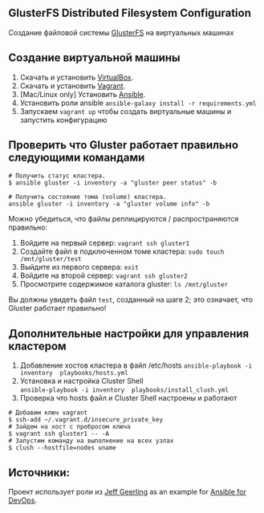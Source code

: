 ## GlusterFS Distributed Filesystem Configuration

Создание файловой системы [GlusterFS](http://www.gluster.org/) на виртуальных машинах

##  Создание виртуальной машины

  1. Скачать и установить [VirtualBox](https://www.virtualbox.org/wiki/Downloads).
  2. Скачать и установить [Vagrant](http://www.vagrantup.com/downloads.html).
  3. [Mac/Linux only] Установить [Ansible](http://docs.ansible.com/ansible/latest/intro_installation.html).
  4. Установить роли ansible `ansible-galaxy install -r requirements.yml` 
  5. Запускаем `vagrant up` чтобы создать виртуальные машины и запустить конфигурацию

## Проверить что Gluster работает правильно следующими командами

    # Получить статус кластера. 
    $ ansible gluster -i inventory -a "gluster peer status" -b
    
    # Получить состояние тома (volume) кластера.
    ansible gluster -i inventory -a "gluster volume info" -b

Можно убедиться, что файлы реплицируются / распространяются правильно:

 1. Войдите на первый сервер: `vagrant ssh gluster1`
 2. Создайте файл в подключенном томе кластера: `sudo touch /mnt/gluster/test`
 3. Выйдите из первого сервера: `exit`
 4. Войдите на второй сервер: `vagrant ssh gluster2`
 5. Просмотрите содержимое каталога gluster: `ls /mnt/gluster`


Вы должны увидеть файл `test`, созданный на шаге 2; это означает, что Gluster работает правильно!

## Дополнительные настройки для управления кластером
  1. Добавление хостов кластера в файл /etc/hosts `ansible-playbook -i inventory  playbooks/hosts.yml`
  2. Установка и настройка Cluster Shell  
    `ansible-playbook -i inventory  playbooks/install_clush.yml`
  3. Проверка что hosts файл и Cluster Shell настроены и работают
    
    # Добавим ключ vagrant
    $ ssh-add ~/.vagrant.d/insecure_private_key 
    # Зайдем на хост с пробросом ключа
    $ vagrant ssh gluster1 -- -A 
    # Запустим команду на выполнение на всех узлах
    $ clush --hostfile=nodes uname

## Источники:
Проект использует роли из [Jeff Geerling](https://www.jeffgeerling.com/) as an example for [Ansible for DevOps](https://www.ansiblefordevops.com/).
